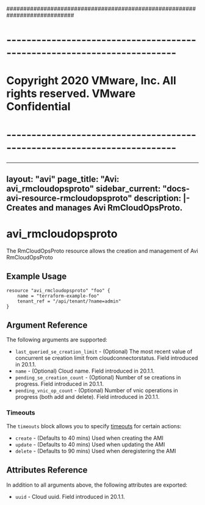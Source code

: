 ############################################################################
# ------------------------------------------------------------------------
# Copyright 2020 VMware, Inc.  All rights reserved. VMware Confidential
# ------------------------------------------------------------------------
###

---
layout: "avi"
page_title: "Avi: avi_rmcloudopsproto"
sidebar_current: "docs-avi-resource-rmcloudopsproto"
description: |-
  Creates and manages Avi RmCloudOpsProto.
---

# avi_rmcloudopsproto

The RmCloudOpsProto resource allows the creation and management of Avi RmCloudOpsProto

## Example Usage

```hcl
resource "avi_rmcloudopsproto" "foo" {
    name = "terraform-example-foo"
    tenant_ref = "/api/tenant/?name=admin"
}
```

## Argument Reference

The following arguments are supported:

* `last_queried_se_creation_limit` - (Optional) The most recent value of concurrent se creation limit from cloudconnectorstatus. Field introduced in 20.1.1.
* `name` - (Optional) Cloud name. Field introduced in 20.1.1.
* `pending_se_creation_count` - (Optional) Number of se creations in progress. Field introduced in 20.1.1.
* `pending_vnic_op_count` - (Optional) Number of vnic operations in progress (both add and delete). Field introduced in 20.1.1.


### Timeouts

The `timeouts` block allows you to specify [timeouts](https://www.terraform.io/docs/configuration/resources.html#timeouts) for certain actions:

* `create` - (Defaults to 40 mins) Used when creating the AMI
* `update` - (Defaults to 40 mins) Used when updating the AMI
* `delete` - (Defaults to 90 mins) Used when deregistering the AMI

## Attributes Reference

In addition to all arguments above, the following attributes are exported:

* `uuid` -  Cloud uuid. Field introduced in 20.1.1.

